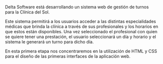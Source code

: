 
Delta Software está desarrollando un sistema web de gestión de
turnos para la Clínica del Sol.

Este sistema permitirá a los usuarios acceder a las distintas
especialidades médicas que brinda la clínica a través de sus
profesionales y los horarios en que estos están disponibles.
Una vez seleccionado el profesional con quien se quiere tener una
prestación, el usuario seleccionará un día y horario y el sistema le
generará un turno para dicho día.

En esta primera etapa nos concentraremos en la utilización de HTML y
CSS para el diseño de las primeras interfaces de la aplicación web.


